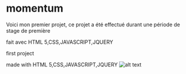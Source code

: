 # momentum
Voici mon premier projet, ce projet a été effectué durant une période de stage de première  

fait avec 
HTML 5,CSS,JAVASCRIPT,JQUERY


first project

made with
HTML 5,CSS,JAVASCRIPT,JQUERY
![alt text](https://encrypted-tbn0.gstatic.com/images?q=tbn:ANd9GcSO31LIeJ8osLjgEcVTz6m8Op3PmsO-HZFF7Q&s)

